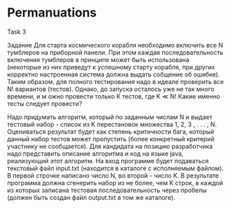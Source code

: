 Permanuations
=============

Task 3

Задание
Для старта космического корабля необходимо включить все N тумблеров на приборной панели. При этом каждая последовательность включения тумблеров в принципе может быть использована (некоторые из них приведут к успешному старту корабля, при других корректно настроенная система должна выдать собщение об ошибке). Таким образом, для полного тестирования надо в идеале проверить все N! вариантов (тестов).
Однако, до запуска осталось уже не так много времени, и м ожно провести только K тестов, где K ≪ N!
Какие именно тесты следует провести?

Надо придумать алгоритм, который по заданным числам N и выдает тестовый набор - список из K перестановок множества 1, 2, 3 , . . . , N. Оцениваться результат будет как степень критичности бага, который данный набор тестов может пропустить (более конкретный критерий участнику не сообщается).
Для кандидата на позицию разработчика надо представить описание алгоритма и код на языке java, реализующий этот алгоритм. На вход программе будет подаваться текстовый файл input.txt (находится в каталоге с исполняемым файлом). В первой строчке написано число N, во второй - число K. В результате программа должна сгенерить набор из не более, чем K строк, в каждой из которых записана тестовая последовательность через пробелы (должен быть создан файл output.txt в том же каталоге).
